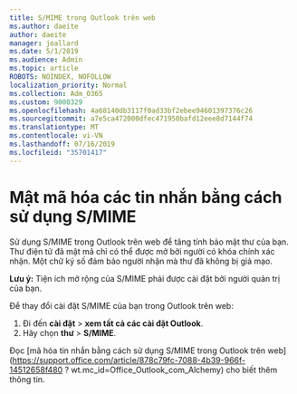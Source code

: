 ```yaml
---
title: S/MIME trong Outlook trên web
ms.author: daeite
author: daeite
manager: joallard
ms.date: 5/1/2019
ms.audience: Admin
ms.topic: article
ROBOTS: NOINDEX, NOFOLLOW
localization_priority: Normal
ms.collection: Adm_O365
ms.custom: 9000329
ms.openlocfilehash: 4a68140db3117f0ad33bf2ebee94601397376c26
ms.sourcegitcommit: a7e5ca472000dfec471950bafd12eee8d7144f74
ms.translationtype: MT
ms.contentlocale: vi-VN
ms.lasthandoff: 07/16/2019
ms.locfileid: "35701417"
---
```

# <a name="encrypt-messages-using-smime"></a>Mật mã hóa các tin nhắn bằng cách sử dụng S/MIME

Sử dụng S/MIME trong Outlook trên web để tăng tính bảo mật thư của bạn. Thư điện tử đã mật mã chỉ có thể được mở bởi người có khóa chính xác nhận. Một chữ ký số đảm bảo người nhận mà thư đã không bị giả mạo.

**Lưu ý:** Tiện ích mở rộng của S/MIME phải được cài đặt bởi người quản trị của bạn.

Để thay đổi cài đặt S/MIME của bạn trong Outlook trên web:

1. Đi đến **cài đặt** > **xem tất cả các cài đặt Outlook**.
2. Hãy chọn **thư** > **S/MIME**.

Đọc [mã hóa tin nhắn bằng cách sử dụng S/MIME trong Outlook trên web] (https://support.office.com/article/878c79fc-7088-4b39-966f-14512658f480 ? wt.mc_id=Office_Outlook_com_Alchemy) cho biết thêm thông tin.